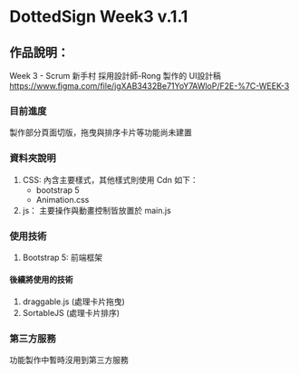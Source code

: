 # DottedSign Week3 v.1.1
## 作品說明：
Week 3 - Scrum 新手村
採用設計師-Rong 製作的 UI設計稿 https://www.figma.com/file/jgXAB3432Be71YoY7AWloP/F2E-%7C-WEEK-3

### 目前進度
製作部分頁面切版，拖曳與排序卡片等功能尚未建置

### 資料夾說明
1. CSS: 內含主要樣式，其他樣式則使用 Cdn 如下：
   -   bootstrap 5
   -   Animation.css
2. js： 主要操作與動畫控制皆放置於 main.js

### 使用技術
1. Bootstrap 5: 前端框架

#### 後續將使用的技術
1. draggable.js (處理卡片拖曳)
2. SortableJS (處理卡片排序)

### 第三方服務
功能製作中暫時沒用到第三方服務
